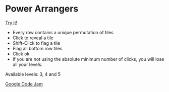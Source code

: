# Power Arrangers

[Try it!](https://christernilsson.github.io/Lab/2019/042-PowerArrangers/index.html)

*	Every row contains a unique permutation of tiles
*	Click to reveal a tile
*	Shift-Click to flag a tile
*	Flag all bottom row tiles
*	Click ok
* If you are not using the absolute minimum number of clicks, you will lose all your levels.

Available levels: 3, 4 and 5

[Google Code Jam](https://codingcompetitions.withgoogle.com/codejam/round/00000000000516b9/0000000000134e91)